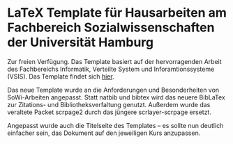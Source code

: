 # LaTeX Template für Hausarbeiten am Fachbereich Sozialwissenschaften der Universität Hamburg

Zur freien Verfügung. Das Template basiert auf der hervorragenden Arbeit des Fachbereichs Informatik, Verteilte System und Inforamtionssysteme (VSIS).
Das Template findet sich [hier](https://vsis-www.informatik.uni-hamburg.de/vsis/teaching/templates).

Das neue Template wurde an die Anforderungen und Besonderheiten von SoWi-Arbeiten angepasst. Statt natbib und bibtex wird das neuere BibLaTex zur Zitations- und Bibliotheksverfaltung genutzt.
Außerdem wurde das veraltete Packet scrpage2 durch das jüngere scrlayer-scrpage ersetzt.

Angepasst wurde auch die Titelseite des Templates – es sollte nun deutlich einfacher sein, das Dokument auf den jeweiligen Kurs anzupassen.


